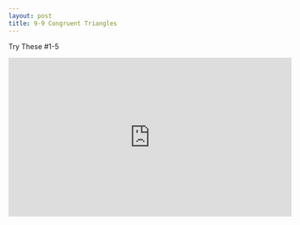 ```yaml
---
layout: post
title: 9-9 Congruent Triangles
---
```

Try These #1-5
<iframe width="560" height="315" src="https://www.youtube.com/embed/OYrKXfEFCBY" frameborder="0" allow="autoplay; encrypted-media" allowfullscreen></iframe>
